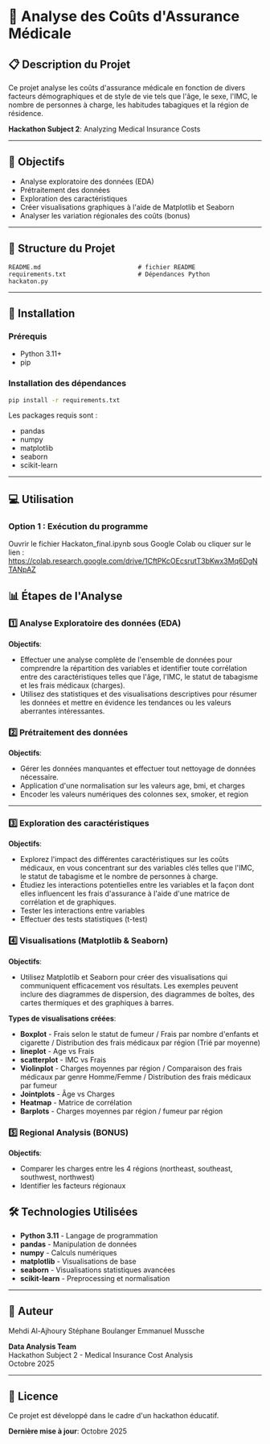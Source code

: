 # 🏥 Analyse des Coûts d'Assurance Médicale

## 📋 Description du Projet

Ce projet analyse les coûts d'assurance médicale en fonction de divers facteurs démographiques et de style de vie tels que l'âge, le sexe, l'IMC, le nombre de personnes à charge, les habitudes tabagiques et la région de résidence.

**Hackathon Subject 2**: Analyzing Medical Insurance Costs

---

## 🎯 Objectifs

- Analyse exploratoire des données (EDA)
- Prétraitement des données
- Exploration des caractéristiques
- Créer visualisations graphiques à l'aide de Matplotlib et Seaborn
- Analyser les variation régionales des coûts (bonus)

---

## 📁 Structure du Projet

```
README.md                           # fichier README
requirements.txt                    # Dépendances Python
hackaton.py                         
```

---

## 🚀 Installation

### Prérequis

- Python 3.11+
- pip

### Installation des dépendances

```bash
pip install -r requirements.txt
```

Les packages requis sont :
- pandas
- numpy
- matplotlib
- seaborn
- scikit-learn

---

## 💻 Utilisation

### Option 1 : Exécution du programme


Ouvrir le fichier Hackaton_final.ipynb sous Google Colab ou cliquer sur le lien : https://colab.research.google.com/drive/1CftPKcOEcsrutT3bKwx3Mq6DgNTANpAZ


## 📊 Étapes de l'Analyse

### 1️⃣ Analyse Exploratoire des données (EDA)


**Objectifs**:
- Effectuer une analyse complète de l'ensemble de données pour comprendre la répartition des variables et identifier toute corrélation entre des caractéristiques telles que l'âge, l'IMC, le statut de tabagisme et les frais médicaux (charges).
- Utilisez des statistiques et des visualisations descriptives pour résumer les données et mettre en évidence les tendances ou les valeurs aberrantes intéressantes.


### 2️⃣ Prétraitement des données

**Objectifs**:

- Gérer les données manquantes et effectuer tout nettoyage de données nécessaire.
- Application d'une normalisation sur les valeurs age, bmi, et charges
- Encoder les valeurs numériques des colonnes sex, smoker, et region

---

### 3️⃣ Exploration des caractéristiques

**Objectifs**:
- Explorez l'impact des différentes caractéristiques sur les coûts médicaux, en vous concentrant sur des variables clés telles que l'IMC, le statut de tabagisme et le nombre de personnes à charge.
- Étudiez les interactions potentielles entre les variables et la façon dont elles influencent les frais d'assurance à l'aide d'une matrice de corrélation et de graphiques.
- Tester les interactions entre variables
- Effectuer des tests statistiques (t-test)


### 4️⃣ Visualisations (Matplotlib & Seaborn)


**Objectifs**:
- Utilisez Matplotlib et Seaborn pour créer des visualisations qui communiquent efficacement vos résultats. Les exemples peuvent inclure des diagrammes de dispersion, des diagrammes de boîtes, des cartes thermiques et des graphiques à barres.

**Types de visualisations créées**:
- **Boxplot** - Frais selon le statut de fumeur / Frais par nombre d'enfants et cigarette / Distribution des frais médicaux par région (Trié par moyenne)
- **lineplot** - Age vs Frais
- **scatterplot** - IMC vs Frais
- **Violinplot** - Charges moyennes par région / Comparaison des frais médicaux par genre Homme/Femme /  Distribution des frais médicaux par fumeur
- **Jointplots** - Âge vs Charges
- **Heatmap** - Matrice de corrélation
- **Barplots** - Charges moyennes par région / fumeur par région


### 5️⃣ Regional Analysis (BONUS)


**Objectifs**:
- Comparer les charges entre les 4 régions (northeast, southeast, southwest, northwest)
- Identifier les facteurs régionaux


## 🛠️ Technologies Utilisées

- **Python 3.11** - Langage de programmation
- **pandas** - Manipulation de données
- **numpy** - Calculs numériques
- **matplotlib** - Visualisations de base
- **seaborn** - Visualisations statistiques avancées
- **scikit-learn** - Preprocessing et normalisation

---

## 👥 Auteur

Mehdi Al-Ajhoury
Stéphane Boulanger
Emmanuel Mussche

**Data Analysis Team**  
Hackathon Subject 2 - Medical Insurance Cost Analysis  
Octobre 2025

---

## 📄 Licence

Ce projet est développé dans le cadre d'un hackathon éducatif.

**Dernière mise à jour**: Octobre 2025


